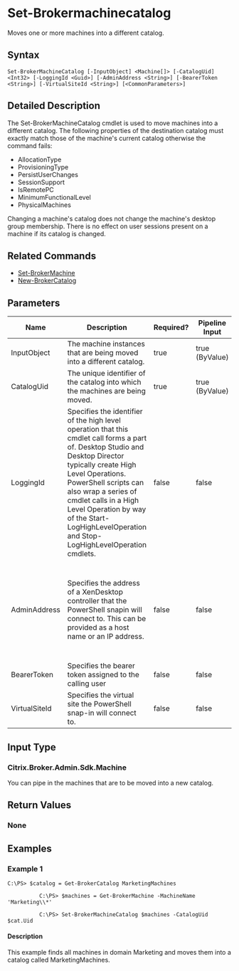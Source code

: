 ﻿
# Set-Brokermachinecatalog
Moves one or more machines into a different catalog.
## Syntax
```
Set-BrokerMachineCatalog [-InputObject] <Machine[]> [-CatalogUid] <Int32> [-LoggingId <Guid>] [-AdminAddress <String>] [-BearerToken <String>] [-VirtualSiteId <String>] [<CommonParameters>]
```
## Detailed Description
The Set-BrokerMachineCatalog cmdlet is used to move machines into a different catalog. The following properties of the destination catalog must exactly match those of the machine's current catalog otherwise the command fails:


* AllocationType
* ProvisioningType
* PersistUserChanges
* SessionSupport
* IsRemotePC
* MinimumFunctionalLevel
* PhysicalMachines

Changing a machine's catalog does not change the machine's desktop group membership. There is no effect on user sessions present on a machine if its catalog is changed.


## Related Commands

* [Set-BrokerMachine](../Set-BrokerMachine/)
* [New-BrokerCatalog](../New-BrokerCatalog/)
## Parameters
| Name   | Description | Required? | Pipeline Input | Default Value |
| --- | --- | --- | --- | --- |
| InputObject | The machine instances that are being moved into a different catalog. | true | true (ByValue) |  |
| CatalogUid | The unique identifier of the catalog into which the machines are being moved. | true | true (ByValue) |  |
| LoggingId | Specifies the identifier of the high level operation that this cmdlet call forms a part of. Desktop Studio and Desktop Director typically create High Level Operations. PowerShell scripts can also wrap a series of cmdlet calls in a High Level Operation by way of the Start-LogHighLevelOperation and Stop-LogHighLevelOperation cmdlets. | false | false |  |
| AdminAddress | Specifies the address of a XenDesktop controller that the PowerShell snapin will connect to. This can be provided as a host name or an IP address. | false | false | Localhost. Once a value is provided by any cmdlet, this value will become the default. |
| BearerToken | Specifies the bearer token assigned to the calling user | false | false |  |
| VirtualSiteId | Specifies the virtual site the PowerShell snap-in will connect to. | false | false |  |

## Input Type

### Citrix.Broker.Admin.Sdk.Machine
You can pipe in the machines that are to be moved into a new catalog.
## Return Values

### None

## Examples

### Example 1
```
C:\PS> $catalog = Get-BrokerCatalog MarketingMachines

          C:\PS> $machines = Get-BrokerMachine -MachineName 'Marketing\\*'

          C:\PS> Set-BrokerMachineCatalog $machines -CatalogUid $cat.Uid
```
#### Description
This example finds all machines in domain Marketing and moves them into a catalog called MarketingMachines.
